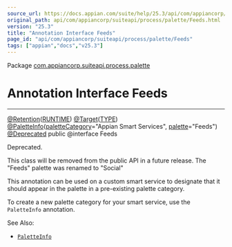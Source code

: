 ```yaml
---
source_url: https://docs.appian.com/suite/help/25.3/api/com/appiancorp/suiteapi/process/palette/Feeds.html
original_path: api/com/appiancorp/suiteapi/process/palette/Feeds.html
version: "25.3"
title: "Annotation Interface Feeds"
page_id: "api/com/appiancorp/suiteapi/process/palette/Feeds"
tags: ["appian","docs","v25.3"]
---
```



Package [com.appiancorp.suiteapi.process.palette](package-summary.html)

# Annotation Interface Feeds

* * *

[@Retention](https://docs.oracle.com/en/java/javase/17/docs/api/java.base/java/lang/annotation/Retention.html "class or interface in java.lang.annotation")([RUNTIME](https://docs.oracle.com/en/java/javase/17/docs/api/java.base/java/lang/annotation/RetentionPolicy.html#RUNTIME "class or interface in java.lang.annotation")) [@Target](https://docs.oracle.com/en/java/javase/17/docs/api/java.base/java/lang/annotation/Target.html "class or interface in java.lang.annotation")([TYPE](https://docs.oracle.com/en/java/javase/17/docs/api/java.base/java/lang/annotation/ElementType.html#TYPE "class or interface in java.lang.annotation")) [@PaletteInfo](PaletteInfo.html "annotation interface in com.appiancorp.suiteapi.process.palette")([paletteCategory](PaletteInfo.html#paletteCategory\(\))\="Appian Smart Services", [palette](PaletteInfo.html#palette\(\))\="Feeds") [@Deprecated](https://docs.oracle.com/en/java/javase/17/docs/api/java.base/java/lang/Deprecated.html "class or interface in java.lang") public @interface Feeds

Deprecated.

This class will be removed from the public API in a future release. The "Feeds" palette was renamed to "Social"

This annotation can be used on a custom smart service to designate that it should appear in the palette in a pre-existing palette category.

To create a new palette category for your smart service, use the `PaletteInfo` annotation.

See Also:

-   [`PaletteInfo`](PaletteInfo.html "annotation interface in com.appiancorp.suiteapi.process.palette")